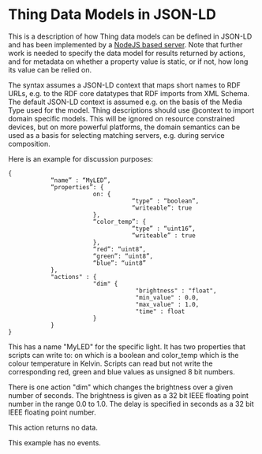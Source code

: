 # Thing Data Models in JSON-LD

This is a description of how Thing data models can be defined in JSON-LD and has been implemented by a [NodeJS based server](https://github.com/w3c/web-of-things-framework). Note that further work is needed to specify the data model for results returned by actions, and for metadata on whether a property value is static, or if not, how long its value can be relied on. 

The syntax assumes a JSON-LD context that maps short names to RDF URLs, e.g. to the RDF core datatypes that RDF imports from XML Schema. The default JSON-LD context is assumed e.g. on the basis of the Media Type used for the model.  Thing descriptions should use @context to import domain specific models. This will be ignored on resource constrained devices, but on more powerful platforms, the domain semantics can be used as a basis for selecting matching servers, e.g. during service composition.

Here is an example for discussion purposes:

```
{
            “name” : “MyLED”,
            “properties”: {
                        on: {
                                   “type” : “boolean”,
                                   “writeable”: true
                        },
                        “color_temp”: {
                                   “type” : “uint16”,
                                   “writeable” : true
                        },
                        “red”: “uint8”,
                        “green”: “uint8”,
                        “blue”: “uint8”
            },
            "actions" : {
                        "dim" {
                                    "brightness" : "float",
                                    "min_value" : 0.0,
                                    "max_value" : 1.0,
                                    "time" : float
                        }
            }
}
```

This has a name "MyLED" for the specific light.  It has two properties that scripts can write to: on which is a boolean and color_temp which is the colour temperature in Kelvin. Scripts can read but not write the corresponding red, green and blue values as unsigned 8 bit numbers.

There is one action "dim" which changes the brightness over a given number of seconds.  The brightness is given as a 32 bit IEEE floating point number in the range 0.0 to 1.0.  The delay is specified in seconds as a 32 bit IEEE floating point number.

This action returns no data.

This example has no events.


